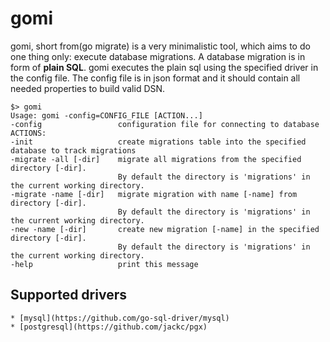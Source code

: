 # gomi

gomi, short from(go migrate) is a very minimalistic tool, which aims to do one thing only: execute database migrations. A database migration is in form of
**plain SQL**. gomi executes the plain sql using the specified driver in the config file. The config file is in json format and it should
contain all needed properties to build valid DSN.

```
$> gomi
Usage: gomi -config=CONFIG_FILE [ACTION...]
-config                 configuration file for connecting to database
ACTIONS:
-init                   create migrations table into the specified database to track migrations
-migrate -all [-dir]    migrate all migrations from the specified directory [-dir].
                        By default the directory is 'migrations' in the current working directory.
-migrate -name [-dir]   migrate migration with name [-name] from directory [-dir].
                        By default the directory is 'migrations' in the current working directory.
-new -name [-dir]       create new migration [-name] in the specified directory [-dir].
                        By default the directory is 'migrations' in the current working directory.
-help                   print this message
```

## Supported drivers
	* [mysql](https://github.com/go-sql-driver/mysql)
	* [postgresql](https://github.com/jackc/pgx)

